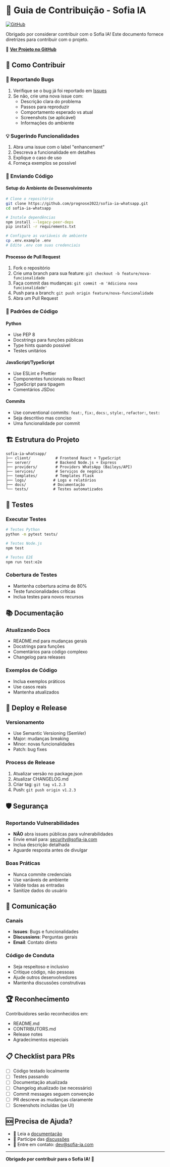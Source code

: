 # 🤝 Guia de Contribuição - Sofia IA

[![GitHub](https://img.shields.io/badge/GitHub-sofia--ia--whatsapp-blue?style=flat-square&logo=github)](https://github.com/prognose2022/sofia-ia-whatsapp)

Obrigado por considerar contribuir com o Sofia IA! Este documento fornece diretrizes para contribuir com o projeto.

🔗 **[Ver Projeto no GitHub](https://github.com/prognose2022/sofia-ia-whatsapp)**

## 🎯 Como Contribuir

### 🐛 Reportando Bugs
1. Verifique se o bug já foi reportado em [Issues](https://github.com/prognose2022/sofia-ia-whatsapp/issues)
2. Se não, crie uma nova issue com:
   - Descrição clara do problema
   - Passos para reproduzir
   - Comportamento esperado vs atual
   - Screenshots (se aplicável)
   - Informações do ambiente

### 💡 Sugerindo Funcionalidades
1. Abra uma issue com o label "enhancement"
2. Descreva a funcionalidade em detalhes
3. Explique o caso de uso
4. Forneça exemplos se possível

### 🔧 Enviando Código

#### Setup do Ambiente de Desenvolvimento
```bash
# Clone o repositório
git clone https://github.com/prognose2022/sofia-ia-whatsapp.git
cd sofia-ia-whatsapp

# Instale dependências
npm install --legacy-peer-deps
pip install -r requirements.txt

# Configure as variáveis de ambiente
cp .env.example .env
# Edite .env com suas credenciais
```

#### Processo de Pull Request
1. Fork o repositório
2. Crie uma branch para sua feature: `git checkout -b feature/nova-funcionalidade`
3. Faça commit das mudanças: `git commit -m 'Adiciona nova funcionalidade'`
4. Push para a branch: `git push origin feature/nova-funcionalidade`
5. Abra um Pull Request

### 📝 Padrões de Código

#### Python
- Use PEP 8
- Docstrings para funções públicas
- Type hints quando possível
- Testes unitários

#### JavaScript/TypeScript
- Use ESLint e Prettier
- Componentes funcionais no React
- TypeScript para tipagem
- Comentários JSDoc

#### Commits
- Use conventional commits: `feat:`, `fix:`, `docs:`, `style:`, `refactor:`, `test:`
- Seja descritivo mas conciso
- Uma funcionalidade por commit

## 🏗️ Estrutura do Projeto

```
sofia-ia-whatsapp/
├── client/           # Frontend React + TypeScript
├── server/           # Backend Node.js + Express
├── providers/        # Providers WhatsApp (Baileys/API)
├── services/         # Serviços de negócio
├── templates/        # Templates Flask
├── logs/            # Logs e relatórios
├── docs/            # Documentação
└── tests/           # Testes automatizados
```

## 🧪 Testes

### Executar Testes
```bash
# Testes Python
python -m pytest tests/

# Testes Node.js
npm test

# Testes E2E
npm run test:e2e
```

### Cobertura de Testes
- Mantenha cobertura acima de 80%
- Teste funcionalidades críticas
- Inclua testes para novos recursos

## 📚 Documentação

### Atualizando Docs
- README.md para mudanças gerais
- Docstrings para funções
- Comentários para código complexo
- Changelog para releases

### Exemplos de Código
- Inclua exemplos práticos
- Use casos reais
- Mantenha atualizados

## 🚀 Deploy e Release

### Versionamento
- Use Semantic Versioning (SemVer)
- Major: mudanças breaking
- Minor: novas funcionalidades
- Patch: bug fixes

### Process de Release
1. Atualizar versão no package.json
2. Atualizar CHANGELOG.md
3. Criar tag: `git tag v1.2.3`
4. Push: `git push origin v1.2.3`

## 🛡️ Segurança

### Reportando Vulnerabilidades
- **NÃO** abra issues públicas para vulnerabilidades
- Envie email para: security@sofia-ia.com
- Inclua descrição detalhada
- Aguarde resposta antes de divulgar

### Boas Práticas
- Nunca commite credenciais
- Use variáveis de ambiente
- Valide todas as entradas
- Sanitize dados do usuário

## 💬 Comunicação

### Canais
- **Issues**: Bugs e funcionalidades
- **Discussions**: Perguntas gerais
- **Email**: Contato direto

### Código de Conduta
- Seja respeitoso e inclusivo
- Critique código, não pessoas
- Ajude outros desenvolvedores
- Mantenha discussões construtivas

## 🏆 Reconhecimento

Contribuidores serão reconhecidos em:
- README.md
- CONTRIBUTORS.md
- Release notes
- Agradecimentos especiais

## 📋 Checklist para PRs

- [ ] Código testado localmente
- [ ] Testes passando
- [ ] Documentação atualizada
- [ ] Changelog atualizado (se necessário)
- [ ] Commit messages seguem convenção
- [ ] PR descreve as mudanças claramente
- [ ] Screenshots incluídas (se UI)

## 🆘 Precisa de Ajuda?

- 📖 Leia a [documentação](docs/)
- 💬 Participe das [discussões](https://github.com/prognose2022/sofia-ia-whatsapp/discussions)
- 📧 Entre em contato: dev@sofia-ia.com

---

**Obrigado por contribuir para o Sofia IA! 🚀**